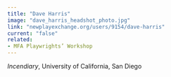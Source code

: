 ```yaml
---
title: "Dave Harris"
image: "dave_harris_headshot_photo.jpg"
link: "newplayexchange.org/users/9154/dave-harris"
current: "false"
related:
- MFA Playwrights’ Workshop
---
```


*Incendiary*, University of California, San Diego

